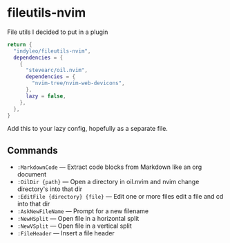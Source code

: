 # fileutils-nvim

File utils I decided to put in a plugin

```lua
return {
  "indyleo/fileutils-nvim",
  dependencies = {
    {
      "stevearc/oil.nvim",
      dependencies = {
        "nvim-tree/nvim-web-devicons",
      },
      lazy = false,
    },
  },
}

```

Add this to your lazy config, hopefully as a separate file.

## Commands

- `:MarkdownCode` — Extract code blocks from Markdown like an org document 
- `:OilDir {path}` — Open a directory in oil.nvim and nvim change directory's into that dir 
- `:EditFile {directory} {file}` — Edit one or more files edit a file and cd into that dir
- `:AskNewFileName` — Prompt for a new filename
- `:NewHSplit` — Open file in a horizontal split
- `:NewVSplit` — Open file in a vertical split
- `:FileHeader` — Insert a file header

